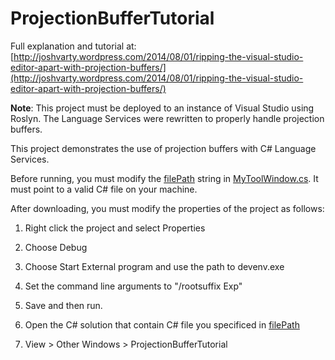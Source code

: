 ProjectionBufferTutorial
========================

Full explanation and tutorial at: [http://joshvarty.wordpress.com/2014/08/01/ripping-the-visual-studio-editor-apart-with-projection-buffers/](http://joshvarty.wordpress.com/2014/08/01/ripping-the-visual-studio-editor-apart-with-projection-buffers/)

**Note**: This project must be deployed to an instance of Visual Studio using Roslyn. The Language Services were rewritten to properly handle projection buffers.

This project demonstrates the use of projection buffers with C# Language Services.

Before running, you must modify the [filePath](https://github.com/JoshVarty/ProjectionBufferTutorial/blob/master/ProjectionBufferTutorial/MyToolWindow.cs#L24) string in [MyToolWindow.cs](https://github.com/JoshVarty/ProjectionBufferTutorial/blob/master/ProjectionBufferTutorial/MyToolWindow.cs).   It must point to a valid C# file on your machine.

After downloading, you must modify the properties of the project as follows:

  1. Right click the project and select Properties
  
  2. Choose Debug
  
  3. Choose Start External program and use the path to devenv.exe
  
  4. Set the command line arguments to "/rootsuffix Exp"
  
  5. Save and then run.
  
  6. Open the C# solution that contain C# file you specificed in [filePath](https://github.com/JoshVarty/ProjectionBufferTutorial/blob/master/ProjectionBufferTutorial/MyToolWindow.cs#L24)
  
  7. View > Other Windows > ProjectionBufferTutorial

